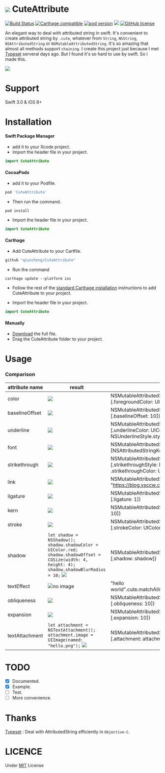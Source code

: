 ![](https://github.com/qiuncheng/CuteAttribute/blob/master/Images/logo.png?raw=true)
CuteAttribute
===
[![Build Status](https://travis-ci.org/qiuncheng/CuteAttribute.svg?branch=master)](https://travis-ci.org/qiuncheng/CuteAttribute)
[![Carthage compatible](https://img.shields.io/badge/Carthage-compatible-4BC51D.svg?style=flat)](https://github.com/Carthage/Carthage)
[![pod version](https://img.shields.io/cocoapods/v/CuteAttribute.svg)](https://cocoapods.org/pods/CuteAttribute)
[![](https://img.shields.io/badge/Swift-4.0-yellowgreen.svg)](https://github.com/qiuncheng/CuteAttribute)
[![GitHub license](https://img.shields.io/badge/license-MIT-blue.svg)](https://raw.githubusercontent.com/qiuncheng/NoticeBar/master/LICENSE)

An elegant way to deal with attributed string in swift. It's convenient to create attributed string by `.cute`, whatever from `String`, `NSString`, `NSAttributedString` or `NSMutableAttributedString`. It's so amazing that almost all methods support `chaining`. I create this project just because I met [Typeset](http://github.com/draveness/typeset) serveral days ago. But I found it's so hard to use by swift. So I made this.

![](https://github.com/qiuncheng/CuteAttribute/blob/master/Images/screenshot.png?raw=true)

Support
===
Swift 3.0 & iOS 8+

Installation
===
#### Swift Package Manager
- add it to your Xcode project.
- Import the header file in your project.

```swift
import CuteAttribute
```

#### CocoaPods
- add it to your Podfile.

```ruby
pod 'CuteAttribute'
```
- Then run the command.

```shell
pod install
```
- Import the header file in your project.

```swift
import CuteAttribute
```

#### Carthage
- Add CuteAttribute to your Cartfile.

```ruby
github "qiuncheng/CuteAttribute"
```
- Run the command

```shell
carthage update --platform ios
```
- Follow the rest of the [standard Carthage installation](https://github.com/Carthage/Carthage#adding-frameworks-to-an-application) instructions to add CuteAttribute to your project.

- Import the header file in your project.

```swift
import CuteAttribute
```

#### Manually
- [Download](https://github.com/qiuncheng/CuteAttribute/archive/master.zip) the full file.
- Drag the CuteAttribute folder to your project.

Usage
===
### Comparison
attribute name | result | NSAttributedString | CuteAttribute
--- | --- | --- | ---
color | ![](https://github.com/qiuncheng/CuteAttribute/blob/master/Images/color.png?raw=true) | NSMutableAttributedString(string: "hello world", attributes: [.foregroundColor: UIColor.red]) | "hello world".cute.matchAll().color(.red)
baselineOffset | ![](https://github.com/qiuncheng/CuteAttribute/blob/master/Images/baselineOffset.png?raw=true) | NSMutableAttributedString(string: "hello world", attributes: [.baselineOffset: 10]) | "hello world".cute.matchAll().baseline(10)
underline | ![](https://github.com/qiuncheng/CuteAttribute/blob/master/Images/underline.png?raw=true) |  NSMutableAttributedString(string: "hello world", attributes: [.underlineColor: UIColor.red, .underlineStyle: NSUnderlineStyle.styleSingle.rawValue]) | "hello world".cute.matchAll().underline(.styleSingle).underlineColor(.red)
font | ![](https://github.com/qiuncheng/CuteAttribute/blob/master/Images/font.png?raw=true) | NSMutableAttributedString(string: "hello world", attributes: [NSAttributedStringKey.font: UIFont.systemFont(ofSize: 20)]) | "hello world".cute.matchAll().font(UIFont.systemFont(ofSize: 20))
strikethrough | ![](https://github.com/qiuncheng/CuteAttribute/blob/master/Images/strikethrough.png?raw=true) | NSMutableAttributedString(string: "hello world", attributes: [.strikethroughStyle: NSUnderlineStyle.styleSingle.rawValue, .strikethroughColor: UIColor.red]) | "hello world".cute.matchAll().strikeThrough(.styleSingle).strokeColor(.red)
link | ![](https://github.com/qiuncheng/CuteAttribute/blob/master/Images/link.png?raw=true) | NSMutableAttributedString(string: "hello world", attributes: [.link: "https://blog.vsccw.com"]) | "hello world".cute.matchAll().link("https://blog.vsccw.com")
ligature | ![](https://github.com/qiuncheng/CuteAttribute/blob/master/Images/ligature.png?raw=true) | NSMutableAttributedString(string: "hello world", attributes: [.ligature: 1]) | "hello world".cute.matchAll().ligature(1)
kern | ![](https://github.com/qiuncheng/CuteAttribute/blob/master/Images/kern.png?raw=true) | NSMutableAttributedString(string: "hello world", attributes: [.kern: 10]) | "hello world".cute.matchAll().kern(10)
stroke | ![](https://github.com/qiuncheng/CuteAttribute/blob/master/Images/stroke.png?raw=true) | NSMutableAttributedString(string: "hello world", attributes: [.strokeColor: UIColor.red, .strokeWidth: 10]) | "hello world".cute.matchAll().strokeColor(.red).strokeWidth(10)
shadow | `let shadow = NSShadow(); shadow.shadowColor = UIColor.red; shadow.shadowOffset = CGSize(width: 4, height: 4); shadow.shadowBlurRadius = 10;` ![](https://github.com/qiuncheng/CuteAttribute/blob/master/Images/shadow.png?raw=true) | NSMutableAttributedString(string: "hello world", attributes: [.shadow: shadow]) | "hello world".cute.matchAll().shadow(shadow)
textEffect | ![no image](https://github.com/qiuncheng/CuteAttribute/blob/master/Images/textEffect.png?raw=true) | "hello world".cute.matchAll().textEffect("NSTextEffectLetterpressStyle") | "hello world".cute.matchAll().textEffect("NSTextEffectLetterpressStyle")
obliqueness | ![](https://github.com/qiuncheng/CuteAttribute/blob/master/Images/obliqueness.png?raw=true) | NSMutableAttributedString(string: "hello world", attributes: [.obliqueness: 10]) | "hello world".cute.matchAll().obliqueness(10)
expansion | ![](https://github.com/qiuncheng/CuteAttribute/blob/master/Images/expansion.png?raw=true) | NSMutableAttributedString(string: "hello world", attributes: [.expansion: 10]) | "hello world".cute.matchAll().expansion(10)
textAttachment | `let attachment = NSTextAttachment(); attachment.image = UIImage(named: "hello.png");` ![](https://github.com/qiuncheng/CuteAttribute/blob/master/Images/textAttachment.png?raw=true) | NSMutableAttributedString(string: "hello world", attributes: [.attachment: attachment]) | "hello world".cute.matchAll().textAttachment(attachment)

TODO
===
- [x] Documented.
- [x] Example.
- [ ] Test.
- [ ] More convenience.

Thanks
===
[Typeset](http://github.com/draveness/typeset) : Deal with AttributedString efficiently in `Objective-C`.

LICENCE
===
Under [MIT](https://github.com/qiuncheng/CuteAttribute/blob/master/LICENSE) License
